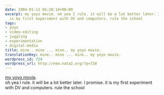 ```yaml
---
date: 2004-01-12 05:28:14+00:00
excerpt: my yoyo movie. oh yea I rule. it will be a lot better later. I promise. it
  is my first experiment with DV and computers. rule the school
tags:
- yoyo
- video-editing
- juggling
- experimentation
- digital-media
title: mine.. mine ... mine.. my yoyo movie.
translationKey: mine.. mine ... mine.. my yoyo movie.
wordpress_id: 724
wordpress_url: http://new.nata2.org/?p=724
---
```


<a href="https://web.archive.org/web/20030814003134/http://www.nata2.info//pictures/juggling/yoyo/rock.wmv">my yoyo movie</a>.<br/> oh yea I rule. it will be a lot better later. I promise. it is my first experiment with DV and computers. rule the school